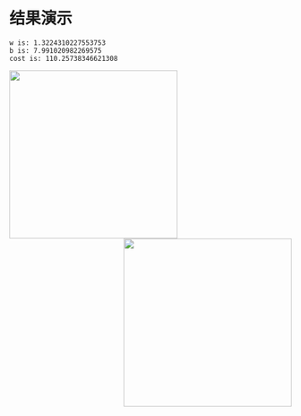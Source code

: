 # 结果演示

```
w is: 1.3224310227553753
b is: 7.991020982269575
cost is: 110.25738346621308
```

<p></p>
<img align="left" height="300px" src="https://cdn.jsdelivr.net/gh/sun0225SUN/photos/images/202110051539880.png">

<img align="right" height="300px" src="https://cdn.jsdelivr.net/gh/sun0225SUN/photos/images/202110081629806.png">
